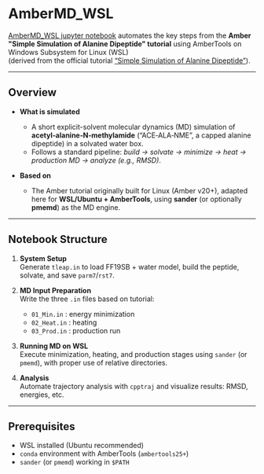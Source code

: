 # AmberMD_WSL

[AmberMD_WSL jupyter notebook](https://github.com/Mehrnoushk/AmberMD_WSL/blob/main/AmberMD_WSL.ipynb) automates the key steps from the **Amber "Simple Simulation of Alanine Dipeptide" tutorial** using AmberTools on Windows Subsystem for Linux (WSL)  
(derived from the official tutorial [“Simple Simulation of Alanine Dipeptide”](https://ambermd.org/tutorials/basic/tutorial0/)).

---

## Overview

- **What is simulated**  
  - A short explicit-solvent molecular dynamics (MD) simulation of **acetyl‑alanine‑N‑methylamide** (“ACE‑ALA‑NME”, a capped alanine dipeptide) in a solvated water box.
  - Follows a standard pipeline: *build → solvate → minimize → heat → production MD → analyze (e.g., RMSD)*.

- **Based on**  
  - The Amber tutorial originally built for Linux (Amber v20+), adapted here for **WSL/Ubuntu + AmberTools**, using **sander** (or optionally **pmemd**) as the MD engine.

---

## Notebook Structure

1. **System Setup**  
   Generate `tleap.in` to load FF19SB + water model, build the peptide, solvate, and save `parm7`/`rst7`.

2. **MD Input Preparation**  
   Write the three `.in` files based on tutorial:  
   - `01_Min.in` : energy minimization  
   - `02_Heat.in` : heating  
   - `03_Prod.in` : production run

3. **Running MD on WSL**  
   Execute minimization, heating, and production stages using `sander` (or `pmemd`), with proper use of relative directories.

4. **Analysis**  
   Automate trajectory analysis with `cpptraj` and visualize results: RMSD, energies, etc.
---

## Prerequisites

- WSL installed (Ubuntu recommended)
- `conda` environment with AmberTools (`ambertools25+`)
- `sander` (or `pmemd`) working in `$PATH`

